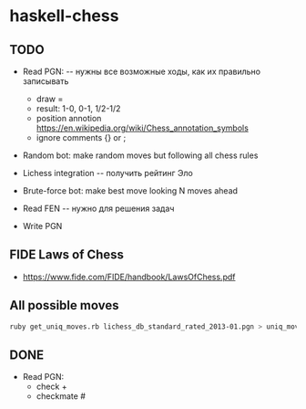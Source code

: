 # haskell-chess

## TODO

* Read PGN: -- нужны все возможные ходы, как их правильно записывать
  * draw =
  * result: 1-0, 0-1, 1/2-1/2
  * position annotion https://en.wikipedia.org/wiki/Chess_annotation_symbols
  * ignore comments {} or ;
* Random bot: make random moves but following all chess rules
* Lichess integration -- получить рейтинг Эло

* Brute-force bot: make best move looking N moves ahead
* Read FEN -- нужно для решения задач
* Write PGN

## FIDE Laws of Chess

* https://www.fide.com/FIDE/handbook/LawsOfChess.pdf

## All possible moves

```sh
ruby get_uniq_moves.rb lichess_db_standard_rated_2013-01.pgn > uniq_moves.txt
```

## DONE

* Read PGN:
  + check +
  + checkmate #

